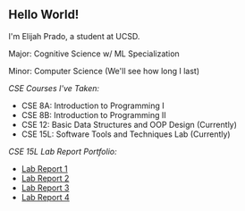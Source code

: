 ## Hello World!

I'm Elijah Prado, a student at UCSD.

Major: Cognitive Science w/ ML Specialization

Minor: Computer Science (We'll see how long I last)
 
_CSE Courses I've Taken:_
* CSE 8A: Introduction to Programming I
* CSE 8B: Introduction to Programming II
* CSE 12: Basic Data Structures and OOP Design (Currently)
* CSE 15L: Software Tools and Techniques Lab (Currently)

_CSE 15L Lab Report Portfolio:_

* [Lab Report 1](https://evprado849.github.io/cse15l-lab-reports/lab-report-1-week-2.html)
* [Lab Report 2](https://evprado849.github.io/cse15l-lab-reports/lab-report-2-week-4.html)
* [Lab Report 3](https://evprado849.github.io/cse15l-lab-reports/lab-report-3-week-6.html)
* [Lab Report 4](https://evprado849.github.io/cse15l-lab-reports/lab-report-4-week-8.html)

